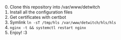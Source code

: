 0. Clone this repository into /var/www/detwitch
1. Install all the configuration files
2. Get certificates with certbot
3. Symlink `ln -sT /tmp/hls /var/www/detwitch/hls/hls`
4. `nginx -t && systemctl restart nginx`
5. Enjoy! :3
